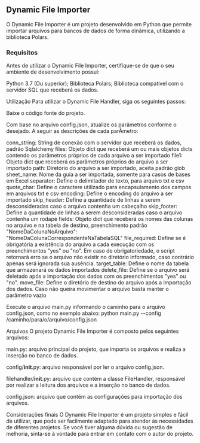 <h2><b>Dynamic File Importer</b></h2>
O Dynamic File Importer é um projeto desenvolvido em Python que permite importar arquivos para bancos de dados de forma dinâmica, utilizando a biblioteca Polars.

<h3><b>Requisitos</b></h3>
Antes de utilizar o Dynamic File Importer, certifique-se de que o seu ambiente de desenvolvimento possui:

Python 3.7 (Ou superior);
Biblioteca Polars;
Biblioteca compatível com o servidor SQL que receberá os dados.

Utilização
Para utilizar o Dynamic File Handler, siga os seguintes passos:

Baixe o código fonte do projeto.

Com base no arquivo config.json, atualize os parâmetros conforme o desejado. A seguir as descrições de cada parÂmetro:

conn_string: String de conexão com o servidor que receberá os dados, padrão Sqlalchemy
files: Objeto dict que receberá um ou mais objetos dicts contendo os parâmetros próprios de cada arquivo a ser importado
file1: Objeto dict que receberá os parâmetros próprios do arquivo a ser importado
path: Diretório do arquivo a ser importado, aceita padrão glob
sheet_name: Nome da guia a ser importada, somente para casos de bases em Excel
separator: Define o delimitador de texto, para arquivo txt e csv
quote_char: Define o caractere utilizado para encapsulamento dos campos em arquivos txt e csv
encoding: Define o encoding do arquivo a ser importado
skip_header: Define a quantidade de linhas a serem desconsideradas caso o arquivo contenha um cabeçalho
skip_footer: Define a quantidade de linhas a serem desconsideradas caso o arquivo contenha um rodapé
fields: Objeto dict que receberá os nomes das colunas no arquivo e na tabela de destino, preenchimento padrão "NomeDaColunaNoArquivo": "NomeDaColunaCorrespondenteNaTabelaSQL"
file_required: Define se é obrigatória a existência do arquivo a cada execução com os preenchimentos "yes" ou "no". Em caso de obrigatoriedade, o script retornará erro se o arquivo não existir no diretório informado, caso contrário apenas será ignorada sua ausência.
target_table: Define o nome da tabela que armazenará os dados importados
delete_file: Define se o arquivo será deletado após a importação dos dados com os preenchimentos "yes" ou "no".
move_file: Define o diretório de destino do arquivo após a importação dos dados. Caso não queira movimentar o arquivo basta manter o parâmetro vazio

Execute o arquivo main.py informando o caminho para o arquivo config.json, como no exemplo abaixo:
python main.py --config /caminho/para/o/arquivo/config.json

Arquivos
O projeto Dynamic File Importer é composto pelos seguintes arquivos:

main.py: arquivo principal do projeto, que importa os arquivos e realiza a inserção no banco de dados.

config/__init__.py: arquivo responsável por ler o arquivo config.json.

filehandler/__init__.py: arquivo que contém a classe FileHandler, responsável por realizar a leitura dos arquivos e a inserção no banco de dados.

config.json: arquivo que contém as configurações para importação dos arquivos.

Considerações finais
O Dynamic File Importer é um projeto simples e fácil de utilizar, que pode ser facilmente adaptado para atender às necessidades de diferentes projetos. Se você tiver alguma dúvida ou sugestão de melhoria, sinta-se à vontade para entrar em contato com o autor do projeto.